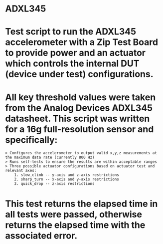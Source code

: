 # ADXL345
# Test script to run the ADXL345 accelerometer with a Zip Test Board to provide power and an actuator which controls the internal DUT (device under test) configurations. 

# All key threshold values were taken from the Analog Devices ADXL345 datasheet. This script was written for a 16g full-resolution sensor and specifically:

    > Configures the accelerometer to output valid x,y,z measurements at the maximum data rate (currently 800 Hz)
    > Runs self-tests to ensure the results are within acceptable ranges
    > Three possible actuator configurations based on actuator test and relevant axes:
        1. slow_climb -- y-axis and z-axis restrictions 
        2. sharp_turn -- x-axis and y-axis restrictions
        3. quick_drop -- z-axis restrictions 
        
# This test returns the elapsed time in all tests were passed, otherwise returns the elapsed time with the associated error. 
